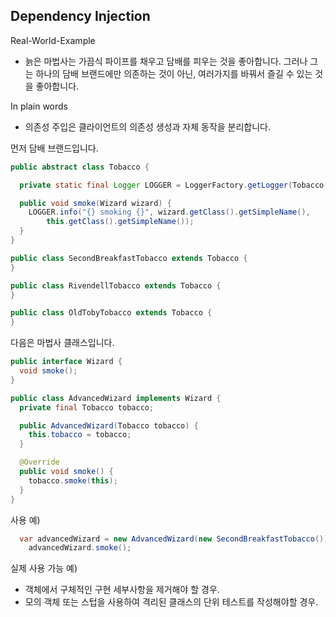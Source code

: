 ## Dependency Injection

Real-World-Example
- 늙은 마법사는 가끔식 파이프를 채우고 담배를 피우는 것을 좋아합니다. 그러나 그는 하나의 담배 브랜드에만 의존하는 것이 아닌,
여러가지를 바꿔서 즐길 수 있는 것을 좋아합니다.

In plain words
- 의존성 주입은 클라이언트의 의존성 생성과 자체 동작을 분리합니다.

먼저 담배 브랜드입니다.
```java
public abstract class Tobacco {

  private static final Logger LOGGER = LoggerFactory.getLogger(Tobacco.class);

  public void smoke(Wizard wizard) {
    LOGGER.info("{} smoking {}", wizard.getClass().getSimpleName(),
        this.getClass().getSimpleName());
  }
}

public class SecondBreakfastTobacco extends Tobacco {
}

public class RivendellTobacco extends Tobacco {
}

public class OldTobyTobacco extends Tobacco {
}
```

다음은 마법사 클래스입니다.
```java
public interface Wizard {
  void smoke();
}

public class AdvancedWizard implements Wizard {
  private final Tobacco tobacco;

  public AdvancedWizard(Tobacco tobacco) {
    this.tobacco = tobacco;
  }

  @Override
  public void smoke() {
    tobacco.smoke(this);
  }
}
```

사용 예)
```java
  var advancedWizard = new AdvancedWizard(new SecondBreakfastTobacco());
    advancedWizard.smoke();
```

실제 사용 가능 예)
- 객체에서 구체적인 구현 세부사항을 제거해야 할 경우.
- 모의 객체 또는 스텁을 사용하여 격리된 클래스의 단위 테스트를 작성해야할 경우.